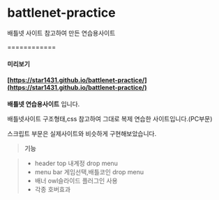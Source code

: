 # battlenet-practice
배틀넷 사이트 참고하여 만든 연습용사이트

============
#### 미리보기

#### [https://star1431.github.io/battlenet-practice/](https://star1431.github.io/battlenet-practice/)

**배틀넷 연습용사이트** 입니다.

배틀넷사이트 구조형태,css 참고하여 그대로 복제 연습한 사이트입니다.(PC부문)

스크립트 부문은 실제사이트와 비슷하게 구현해보았습니다.

> **기능**

> - header top 내계정 drop menu 
> - menu bar 게임선택,배틀코인 drop menu
> - 배너 owl슬라이드 플러그인 사용
> - 각종 호버효과
> 

